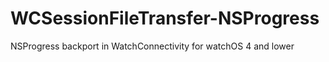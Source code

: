 # WCSessionFileTransfer-NSProgress
NSProgress backport in WatchConnectivity for watchOS 4 and lower
